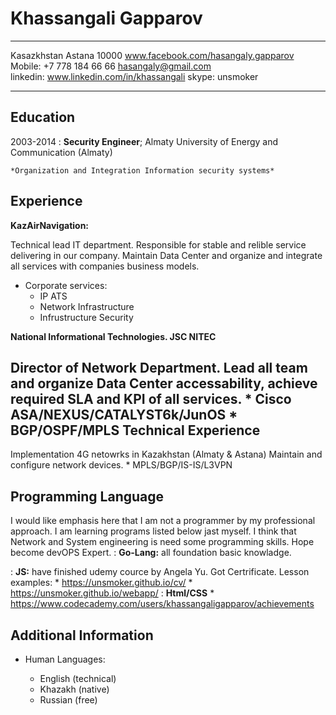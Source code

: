 Khassangali Gapparov
============
___
Kasazkhstan Astana 10000                   www.facebook.com/hasangaly.gapparov  
Mobile: +7 778 184 66 66                                   hasangaly@gmail.com  
linkedin: www.linkedin.com/in/khassangali                      skype: unsmoker  
___
Education
---------

2003-2014
:   **Security Engineer**; Almaty University of Energy and Communication (Almaty)

    *Organization and Integration Information security systems*


Experience
----------

**KazAirNavigation:**

Technical lead IT department. Responsible for stable and relible service
delivering in our company. Maintain Data Center and organize and integrate
all services with companies business models.

* Corporate services:
	* IP ATS
	* Network Infrastructure
	* Infrustructure Security

**National Informational Technologies. JSC NITEC**

Director of Network Department. Lead all team and organize Data Center
accessability, achieve required SLA and KPI of all services.
	* Cisco ASA/NEXUS/CATALYST6k/JunOS
	* BGP/OSPF/MPLS
Technical Experience
--------------------

Implementation 4G netowrks in Kazakhstan (Almaty & Astana)
   Maintain and configure network devices.
 	* MPLS/BGP/IS-IS/L3VPN


Programming Language
--------------------

I would like emphasis here that I am not a programmer by my professional
approach. I am learning programs listed below jast myself. I think that
Network and System engineering is need some programming skills. Hope become
devOPS Expert.
:   **Go-Lang:** all foundation basic knowladge.

:   **JS:** have finished udemy cource by Angela Yu. Got Certrificate.
    Lesson examples:
	* https://unsmoker.github.io/cv/
	* https://unsmoker.github.io/webapp/
:  **Html/CSS**
	* https://www.codecademy.com/users/khassangaligapparov/achievements

Additional Information
----------------------------------------

* Human Languages:

     * English (technical)
     * Khazakh (native)
     * Russian (free)
